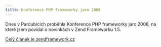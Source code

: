 ```yaml
---
title: Konference PHP frameworky jaro 2008
---
```


Dnes v Pardubicích proběhla Konference PHP frameworky jaro 2008, na které jsem povídal o novinkách v Zend Frameworku 1.5.

<a href="http://www.zendframework.cz/oznameni/konference-php-frameworky-jaro-2008/">Celý článek je zendframework.cz</a>

